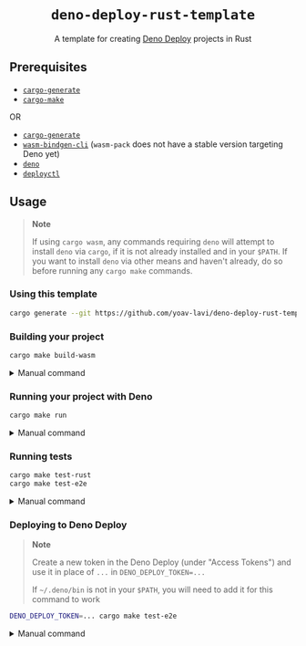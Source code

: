 <div align="center">
  <h1>
    <code>deno-deploy-rust-template</code>
  </h1>
</div>

<p align="center">
A template for creating <a href="https://deno.com/deploy">Deno Deploy</a> projects in Rust
</p>

## Prerequisites

- [`cargo-generate`](https://github.com/cargo-generate/cargo-generate)
- [`cargo-make`](https://github.com/sagiegurari/cargo-make#installation)

OR

- [`cargo-generate`](https://github.com/cargo-generate/cargo-generate)
- [`wasm-bindgen-cli`](https://rustwasm.github.io/wasm-bindgen/reference/cli.html) (`wasm-pack` does not have a stable version targeting Deno yet)
- [`deno`](https://deno.land)
- [`deployctl`](https://github.com/denoland/deployctl)

## Usage

> **Note**
>
> If using `cargo wasm`, any commands requiring `deno` will attempt to install `deno` via `cargo`, if it is not already installed and in your `$PATH`.
> If you want to install `deno` via other means and haven't already, do so before running any `cargo make` commands.

### Using this template

```sh
cargo generate --git https://github.com/yoav-lavi/deno-deploy-rust-template.git --name my-project
```

### Building your project

```sh
cargo make build-wasm
```

<details>
  <summary>Manual command</summary>
  <br>
  <pre>cargo build --release --target wasm32-unknown-unknown<br>&& wasm-bindgen target/wasm32-unknown-unknown/release/{{crate_name}}.wasm --target deno --out-dir build/</pre>
</details>

### Running your project with Deno

```sh
cargo make run
```

<details>
  <summary>Manual command</summary>
  <br>
  <pre>deno run --allow-read --allow-net src/index.ts</pre>
</details>

### Running tests

```sh
cargo make test-rust
cargo make test-e2e
```

<details>
  <summary>Manual command</summary>
  <br>
  <pre>cargo test --target wasm32-unknown-unknown<br>deno test --allow-read --allow-net tests/e2e.ts</pre>
</details>


### Deploying to Deno Deploy

> **Note**
>
> Create a new token in the Deno Deploy (under "Access Tokens") and use it in place of `...` in `DENO_DEPLOY_TOKEN=...`
>
> If `~/.deno/bin` is not in your `$PATH`, you will need to add it for this command to work


```sh
DENO_DEPLOY_TOKEN=... cargo make test-e2e
```

<details>
  <summary>Manual command</summary>
  <br>
  <pre>deployctl deploy --token=... --project={{deno-deploy-project-name}} src/index.ts --exclude "target/"</pre>
</details>



